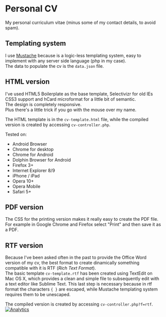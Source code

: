 # Personal CV

My personal curriculum vitae (minus some of my contact details, to avoid spam).

## Templating system
I use [Mustache](http://mustache.github.io/) because is a logic-less templating system, easy to implement with any server side language (php in my case).  
The data to populate the cv is the `data.json` file.

## HTML version
I've used HTML5 Boilerplate as the base template, Selectivizr for old IEs CSS3 support and hCard microformat for a little bit of semantic.  
The design is completely responsive.  
Plus there's a little trick if you go with the mouse over my name.

The HTML template is in the `cv-template.html` file, while the compiled version is created by accessing `cv-controller.php`.

Tested on:

- Android Browser
- Chrome for desktop
- Chrome for Android
- Dolphin Browser for Android
- Firefox 3+
- Internet Explorer 8/9
- iPhone / iPad
- Opera 10+
- Opera Mobile
- Safari 5+

## PDF version
The CSS for the printing version makes it really easy to create the PDF file.  
For example in Google Chrome and Firefox select "Print" and then save it as a PDF.

## RTF version
Because I've been asked often in the past to provide the Office Word version of my cv, the best format to create dinamically something compatible with it is RTF (*Rich Text Format*).  
The basic template `cv-template.rtf` has been created using TextEdit on Mac OS X, which provides a clean and simple file to subsequently edit with a text editor like Sublime Text. This last step is necessary because in rtf format the characters `{ }` are escaped, while Mustache templating system requires them to be unescaped.

The compiled version is created by accessing `cv-controller.php?f=rtf`.
[![Analytics](https://ga-beacon.appspot.com/UA-35209681-4/Personal-CV/readme?pixel)](https://github.com/igrigorik/ga-beacon)